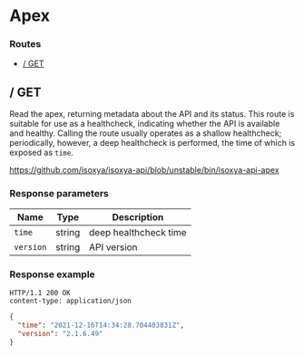 # Apex

### Routes

- [/ GET](#-get)


## / GET

Read the apex, returning metadata about the API and its status. This route is suitable for use as a healthcheck, indicating whether the API is available and healthy. Calling the route usually operates as a shallow healthcheck; periodically, however, a deep healthcheck is performed, the time of which is exposed as `time`.

https://github.com/isoxya/isoxya-api/blob/unstable/bin/isoxya-api-apex  

### Response parameters

| Name      | Type   | Description           |
|-----------|--------|-----------------------|
| `time`    | string | deep healthcheck time |
| `version` | string | API version           |

### Response example

```http
HTTP/1.1 200 OK
content-type: application/json
```

```json
{
  "time": "2021-12-16T14:34:28.704403831Z",
  "version": "2.1.6.49"
}
```
